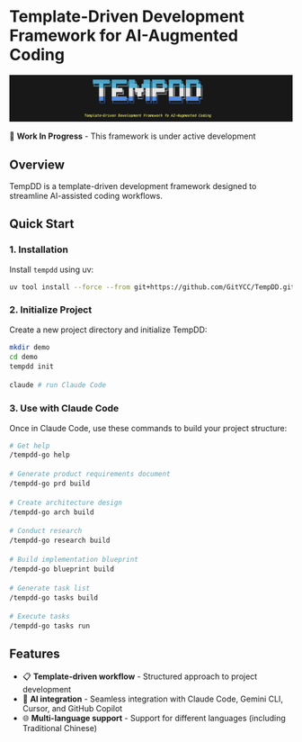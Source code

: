 # Template-Driven Development Framework for AI-Augmented Coding

![banner](misc/banner.png)

🚧 **Work In Progress** - This framework is under active development

## Overview

TempDD is a template-driven development framework designed to streamline AI-assisted coding workflows. 

## Quick Start

### 1. Installation

Install `tempdd` using uv:

```bash
uv tool install --force --from git+https://github.com/GitYCC/TempDD.git tempdd && exec $SHELL
```

### 2. Initialize Project

Create a new project directory and initialize TempDD:

```bash
mkdir demo
cd demo
tempdd init

claude # run Claude Code
```

### 3. Use with Claude Code

Once in Claude Code, use these commands to build your project structure:

```bash
# Get help
/tempdd-go help

# Generate product requirements document
/tempdd-go prd build

# Create architecture design
/tempdd-go arch build

# Conduct research
/tempdd-go research build

# Build implementation blueprint
/tempdd-go blueprint build

# Generate task list
/tempdd-go tasks build

# Execute tasks
/tempdd-go tasks run
```

## Features

- 📋 **Template-driven workflow** - Structured approach to project development
- 🤖 **AI integration** - Seamless integration with Claude Code, Gemini CLI, Cursor, and GitHub Copilot
- 🌐 **Multi-language support** - Support for different languages (including Traditional Chinese)
